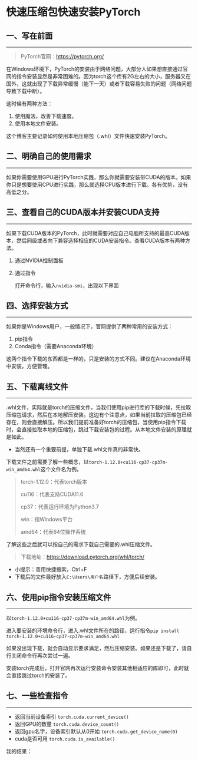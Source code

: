 # 快速压缩包快速安装PyTorch

## 一、写在前面

---

> PyTorch官网：https://pytorch.org/

在Windows环境下，PyTorch的安装由于网络问题，大部分人如果想直接通过官网的指令安装显然是非常困难的。因为torch这个库有2G左右的大小，服务器又在国外，这就出现了下载异常缓慢（能下一天）或者下载容易失败的问题（网络问题导致下载中断）。

这时候有两种方法：

1. 使用魔法，改善下载速度。
2. 使用本地文件安装。

这个博客主要记录如何使用本地压缩包（.whl）文件快速安装PyTorch。

## 二、明确自己的使用需求

---

如果你需要使用GPU进行PyTorch实践，那么你就需要安装带CUDA的版本。如果你只是想要使用CPU进行实践，那么就选择CPU版本进行下载。各有优势，没有高低之分。

## 三、查看自己的CUDA版本并安装CUDA支持

---

如果下载CUDA版本的PyTorch，此时就需要对应自己电脑所支持的最高CUDA版本，然后同级或者向下兼容选择相应的CUDA安装指令。查看CUDA版本有两种方法。

1. 通过NVIDIA控制面板

   

2. 通过指令

   打开命令行，输入`nvidia-smi`，出现以下界面

## 四、选择安装方式

---

如果你是Windows用户，一般情况下，官网提供了两种常用的安装方式：

1. pip指令
2. Conda指令（需要Anaconda环境）

这两个指令下载的东西都是一样的，只是安装的方式不同。建议在Anaconda环境中安装，方便管理。

## 五、下载离线文件

---

.whl文件，实际就是torch的压缩文件，当我们使用pip进行库的下载时候，先拉取压缩包请求，然后在本地解压安装。这边有个注意点，如果当前拉取的压缩包已经存在，则会直接解压。所以我们提前准备好torch的压缩包，当使用pip指令下载时，会直接拉取本地的压缩包，跳过下载安装包的过程。从本地文件安装的原理就是如此。

* 当然还有一个重要前提，单独下载.whl文件真的非常快。

下载文件之前需要了解一些概念，以`torch-1.12.0+cu116-cp37-cp37m-win_amd64.whl`这个文件名为例。

>torch-1.12.0：代表torch版本
>
>cu116：代表支持CUDA11.6
>
>cp37：代表运行环境为Python3.7
>
>win：指Windows平台
>
>amd64：代表64位操作系统

了解这些之后就可以按自己的需求下载自己需要的.whl压缩文件。

> 下载地址：https://download.pytorch.org/whl/torch/

* 小提示：善用快捷搜索，Ctrl+F
* 下载后的文件最好放入`C:\Users\用户名`路径下，方便后续安装。

## 六、使用pip指令安装压缩文件

---

以`torch-1.12.0+cu116-cp37-cp37m-win_amd64.whl`为例。

进入要安装的环境命令行，进入.whl文件所在的路径，运行指令`pip install torch-1.12.0+cu116-cp37-cp37m-win_amd64.whl ` 

如果没出现下载，就会自动显示要求满足，然后压缩安装。如果还是下载了，请自行关闭命令行再次尝试一遍。

安装torch完成后，打开官网再次运行安装命令安装其他相适应的库即可，此时就会直接跳过torch的安装了。

## 七、一些检查指令

---

* 返回当前设备索引
  `torch.cuda.current_device()`
* 返回GPU的数量
  `torch.cuda.device_count()`
* 返回gpu名字，设备索引默认从0开始
  `torch.cuda.get_device_name(0)`
* cuda是否可用
  `torch.cuda.is_available()`

我的结果：

